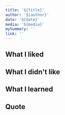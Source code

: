```yaml
---
title: '${title}'  
author: '${author}'  
date: '${date}'  
media: '${media}'  
mySummary: ''  
link: ''  
---
```


## What I liked

## What I didn't like

## What I learned

## Quote
